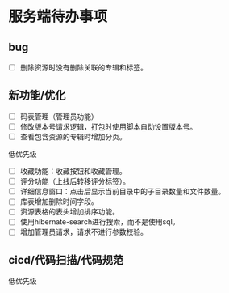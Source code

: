 # 服务端待办事项

## bug

- [ ] 删除资源时没有删除关联的专辑和标签。

## 新功能/优化

- [ ] 码表管理（管理员功能）
- [ ] 修改版本号请求逻辑，打包时使用脚本自动设置版本号。
- [ ] 查看包含资源的专辑时增加分页。

低优先级

- [ ] 收藏功能：收藏按钮和收藏管理。
- [ ] 评分功能（上线后转移评分标签）。
- [ ] 详细信息窗口：点击后显示当前目录中的子目录数量和文件数量。
- [ ] 库表增加删除时间字段。
- [ ] 资源表格的表头增加排序功能。
- [ ] 使用hibernate-search进行搜索，而不是使用sql。
- [ ] 增加管理员请求，请求不进行参数校验。

## cicd/代码扫描/代码规范



低优先级
